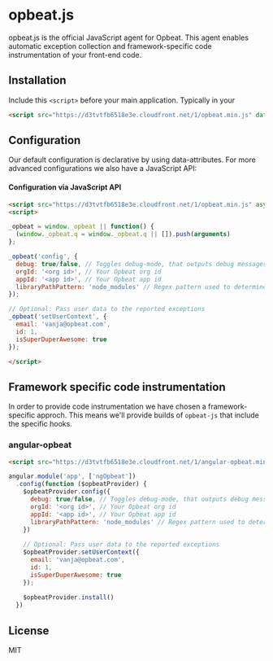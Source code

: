 # opbeat.js

opbeat.js is the official JavaScript agent for Opbeat. This agent enables automatic exception collection and framework-specific code instrumentation of your front-end code.

## Installation 

Include this `<script>` before your main application. Typically in your <head>

```html
<script src="https://d3tvtfb6518e3e.cloudfront.net/1/opbeat.min.js" data-app-id="<APPID>" data-org-id="<ORGID>" async></script>
```

## Configuration

Our default configuration is declarative by using data-attributes. For more advanced configurations we also have a JavaScript API:

#### Configuration via JavaScript API


```html
<script src="https://d3tvtfb6518e3e.cloudfront.net/1/opbeat.min.js" async></script>
<script>

_opbeat = window._opbeat || function() {
  (window._opbeat.q = window._opbeat.q || []).push(arguments)
};

_opbeat('config', {
  debug: true/false, // Toggles debug-mode, that outputs debug messages to the console
  orgId: '<org id>', // Your Opbeat org id
  appId: '<app id>', // Your Opbeat app id
  libraryPathPattern: 'node_modules' // Regex pattern used to determine whether a file is a library file or not.
});

// Optional: Pass user data to the reported exceptions
_opbeat('setUserContext', {
  email: 'vanja@opbeat.com', 
  id: 1,
  isSuperDuperAwesome: true
});

</script>
```

## Framework specific code instrumentation

In order to provide code instrumentation we have chosen a framework-specific approch. This means we'll provide builds of ``opbeat-js`` that include the specific hooks.

### angular-opbeat


```html
<script src="https://d3tvtfb6518e3e.cloudfront.net/1/angular-opbeat.min.js"></script>
```

```javascript 
angular.module('app', ['ngOpbeat'])
  .config(function ($opbeatProvider) {
    $opbeatProvider.config({
      debug: true/false, // Toggles debug-mode, that outputs debug messages to the console
      orgId: '<org id>', // Your Opbeat org id
      appId: '<app id>', // Your Opbeat app id
      libraryPathPattern: 'node_modules' // Regex pattern used to determine whether a file is a library file or not.
    })
    
    // Optional: Pass user data to the reported exceptions
    $opbeatProvider.setUserContext({
      email: 'vanja@opbeat.com', 
      id: 1,
      isSuperDuperAwesome: true
    });  
    
    $opbeatProvider.install()
  })
```


## License
MIT
